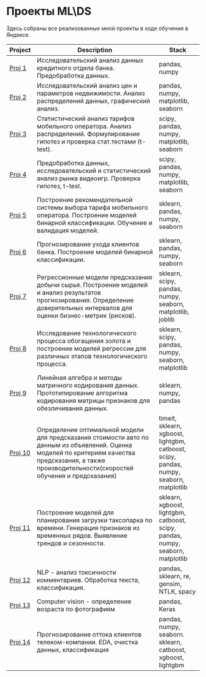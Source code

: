 # Проекты ML\DS

Здесь собраны все реализованные мной проекты в ходе обучения в Яндексе.

Project | Description | Stack
--- | --- | ---
[Proj 1](https://github.com/Ant1core/Praktikum/blob/master/ALL_PROJECTS/P_1_Credit_scores_research.ipynb) | Исследовательский анализ данных кредитного отдела банка. Предобработка данных. | pandas, numpy
[Proj 2](https://github.com/Ant1core/Praktikum/blob/master/ALL_PROJECTS/P_2_flat_prices_exploratory.ipynb) | Исследовательский анализ цен и параметров недвижимости. Анализ распределений данных, графический анализ. | pandas, numpy, matplotlib, seaborn
[Proj 3](https://github.com/Ant1core/Praktikum/blob/master/ALL_PROJECTS/P_3_mobile_tariffs_statistics.ipynb) | Статистический анализ тарифов мобильного оператора. Анализ распределений. Формулирование гипотез и проверка стат.тестами (t-test). | scipy, pandas, numpy, matplotlib, seaborn
[Proj 4](https://github.com/Ant1core/Praktikum/blob/master/ALL_PROJECTS/P_4_videogames_market_STATS.ipynb) | Предобработка данных, исследовательский и статистический анализ рынка видеоигр. Проверка гипотез, t-test. | scipy, pandas, numpy, matplotlib, seaborn
[Proj 5](https://github.com/Ant1core/Praktikum/blob/master/ALL_PROJECTS/P_5_tariff_recomendation_classifiers.ipynb) | Построение рекомендательной системы выбора тарифа мобильного оператора. Построение моделей бинарной классификации. Обучение и валидация моделей. | sklearn, pandas, numpy, seaborn
[Proj 6](https://github.com/Ant1core/Praktikum/blob/master/ALL_PROJECTS/P_6_bank_customers_goaways_classifiers.ipynb) | Прогнозирование ухода клиентов банка. Построение моделей бинарной классификации. | sklearn, pandas, numpy, seaborn
[Proj 7](https://github.com/Ant1core/Praktikum/blob/master/ALL_PROJECTS/P_7_oil_extractions_regression_stats.ipynb) | Регрессионные модели предсказания добычи сырья. Построение моделей и анализ результатов прогнозирования. Определение доверительных интервалов для оценки бизнес-метрик (рисков). | sklearn, scipy, pandas, numpy, seaborn, matplotlib, joblib
[Proj 8](https://github.com/Ant1core/Praktikum/blob/master/ALL_PROJECTS/P_8_gold_recovery_project.ipynb) | Исследование технологического процесса обогащения золота и построение моделей регрессии для различных этапов технологического процесса. | sklearn, scipy, pandas, numpy, seaborn, matplotlib
[Proj 9](https://github.com/Ant1core/Praktikum/blob/master/ALL_PROJECTS/P_9_linalg_matrix_encoding.ipynb) | Линейная алгебра и методы матричного кодирования данных. Прототипирование алгоритма кодирования матрицы признаков для обезличивания данных. | sklearn, numpy, pandas
[Proj 10](https://github.com/Ant1core/Praktikum/blob/master/ALL_PROJECTS/P_10_cars_price_GBM.ipynb) | Определение оптимальной модели для предсказания стоимости авто по данным из объявлений. Оценка моделей по критериям качества предсказания, а также производительности(скоростей обучения и предсказания) | timeit, sklearn, xgboost, lightgbm, catboost, scipy, pandas, numpy, seaborn, matplotlib
[Proj 11](https://github.com/Ant1core/Praktikum/blob/master/ALL_PROJECTS/P_11_airport_taxi_timelines.ipynb) | Построение моделей для планирования загрузки таксопарка по времени. Генерация признаков из временных рядов. Выявление трендов и сезонности. |  sklearn, xgboost, lightgbm, catboost, scipy, pandas, numpy, seaborn, matplotlib
[Proj 12](https://github.com/Ant1core/Praktikum/blob/master/ALL_PROJECTS/P_12_toxic_comments_classification_2.ipynb) | NLP - анализ токсичности комментариев. Обработка текста, классификация. | pandas, sklearn, re, gensim, NTLK, spacy
[Proj 13](https://github.com/Ant1core/Praktikum/blob/master/ALL_PROJECTS/P_13_photo_age_recognition.ipynb) | Computer vision - определение возраста по фотографиям | pandas, Keras
[Proj 14](https://github.com/Ant1core/Praktikum/blob/master/ALL_PROJECTS/P_14_customer_goaway.ipynb) | Прогнозирование оттока клиентов телеком-компании. EDA, очистка данных, классификация | pandas, numpy, seaborn. sklearn, catboost, xgboost, lightgbm

